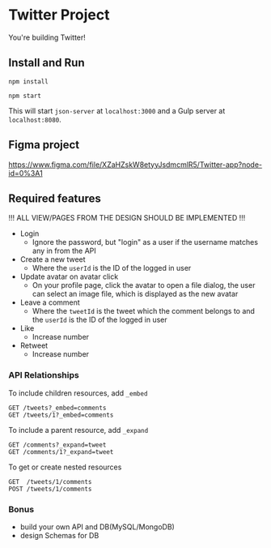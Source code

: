 # Twitter Project

You're building Twitter!

## Install and Run

```
npm install
```

```
npm start
```

This will start `json-server` at `localhost:3000` and a Gulp server at `localhost:8080`.

## Figma project

https://www.figma.com/file/XZaHZskW8etyyJsdmcmlR5/Twitter-app?node-id=0%3A1

## Required features

!!! ALL VIEW/PAGES FROM THE DESIGN SHOULD BE IMPLEMENTED !!!

* Login
  * Ignore the password, but "login" as a user if the username matches any in from the API
* Create a new tweet
  * Where the `userId` is the ID of the logged in user
* Update avatar on avatar click
  * On your profile page, click the avatar to open a file dialog, the user can select an image file, which is displayed as the new avatar
* Leave a comment
  * Where the `tweetId` is the tweet which the comment belongs to and the `userId` is the ID of the logged in user
* Like
  * Increase number
* Retweet
  * Increase number

### API Relationships

To include children resources, add `_embed`

```
GET /tweets?_embed=comments
GET /tweets/1?_embed=comments
```

To include a parent resource, add `_expand`

```
GET /comments?_expand=tweet
GET /comments/1?_expand=tweet
```

To get or create nested resources

```
GET  /tweets/1/comments
POST /tweets/1/comments
```


### Bonus

- build your own API and DB(MySQL/MongoDB)
- design Schemas for DB
